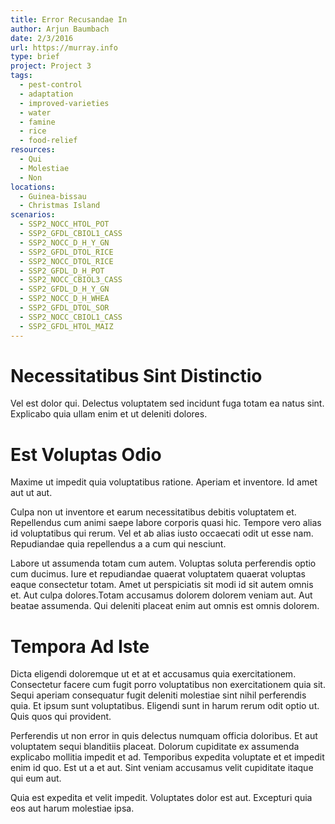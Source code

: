 ```yaml
---
title: Error Recusandae In
author: Arjun Baumbach
date: 2/3/2016
url: https://murray.info
type: brief
project: Project 3
tags:
  - pest-control
  - adaptation
  - improved-varieties
  - water
  - famine
  - rice
  - food-relief
resources:
  - Qui
  - Molestiae
  - Non
locations:
  - Guinea-bissau
  - Christmas Island
scenarios:
  - SSP2_NOCC_HTOL_POT
  - SSP2_GFDL_CBIOL1_CASS
  - SSP2_NOCC_D_H_Y_GN
  - SSP2_GFDL_DTOL_RICE
  - SSP2_NOCC_DTOL_RICE
  - SSP2_GFDL_D_H_POT
  - SSP2_NOCC_CBIOL3_CASS
  - SSP2_GFDL_D_H_Y_GN
  - SSP2_NOCC_D_H_WHEA
  - SSP2_GFDL_DTOL_SOR
  - SSP2_NOCC_CBIOL1_CASS
  - SSP2_GFDL_HTOL_MAIZ
---
```


# Necessitatibus Sint Distinctio
Vel est dolor qui. Delectus voluptatem sed incidunt fuga totam ea natus sint. Explicabo quia ullam enim et ut deleniti dolores.

# Est Voluptas Odio
Maxime ut impedit quia voluptatibus ratione. Aperiam et inventore. Id amet aut ut aut.
 Culpa non ut inventore et earum necessitatibus debitis voluptatem et. Repellendus cum animi saepe labore corporis quasi hic. Tempore vero alias id voluptatibus qui rerum. Vel et ab alias iusto occaecati odit ut esse nam. Repudiandae quia repellendus a a cum qui nesciunt.
 Labore ut assumenda totam cum autem. Voluptas soluta perferendis optio cum ducimus. Iure et repudiandae quaerat voluptatem quaerat voluptas eaque consectetur totam. Amet ut perspiciatis sit modi id sit autem omnis et. Aut culpa dolores.Totam accusamus dolorem dolorem veniam aut. Aut beatae assumenda. Qui deleniti placeat enim aut omnis est omnis dolorem.

# Tempora Ad Iste
Dicta eligendi doloremque ut et at et accusamus quia exercitationem. Consectetur facere cum fugit porro voluptatibus non exercitationem quia sit. Sequi aperiam consequatur fugit deleniti molestiae sint nihil perferendis quia. Et ipsum sunt voluptatibus. Eligendi sunt in harum rerum odit optio ut. Quis quos qui provident.
 Perferendis ut non error in quis delectus numquam officia doloribus. Et aut voluptatem sequi blanditiis placeat. Dolorum cupiditate ex assumenda explicabo mollitia impedit et ad. Temporibus expedita voluptate et et impedit enim id quo. Est ut a et aut. Sint veniam accusamus velit cupiditate itaque qui eum aut.
 Quia est expedita et velit impedit. Voluptates dolor est aut. Excepturi quia eos aut harum molestiae ipsa.
